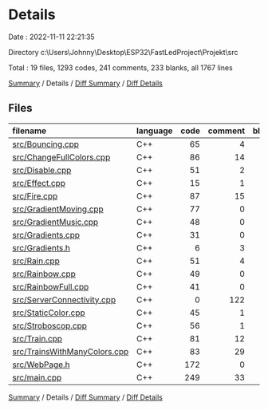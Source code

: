 # Details

Date : 2022-11-11 22:21:35

Directory c:\\Users\\Johnny\\Desktop\\ESP32\\FastLedProject\\Projekt\\src

Total : 19 files,  1293 codes, 241 comments, 233 blanks, all 1767 lines

[Summary](results.md) / Details / [Diff Summary](diff.md) / [Diff Details](diff-details.md)

## Files
| filename | language | code | comment | blank | total |
| :--- | :--- | ---: | ---: | ---: | ---: |
| [src/Bouncing.cpp](/src/Bouncing.cpp) | C++ | 65 | 4 | 8 | 77 |
| [src/ChangeFullColors.cpp](/src/ChangeFullColors.cpp) | C++ | 86 | 14 | 14 | 114 |
| [src/Disable.cpp](/src/Disable.cpp) | C++ | 51 | 2 | 8 | 61 |
| [src/Effect.cpp](/src/Effect.cpp) | C++ | 15 | 1 | 3 | 19 |
| [src/Fire.cpp](/src/Fire.cpp) | C++ | 87 | 15 | 16 | 118 |
| [src/GradientMoving.cpp](/src/GradientMoving.cpp) | C++ | 77 | 0 | 10 | 87 |
| [src/GradientMusic.cpp](/src/GradientMusic.cpp) | C++ | 48 | 0 | 9 | 57 |
| [src/Gradients.cpp](/src/Gradients.cpp) | C++ | 31 | 0 | 5 | 36 |
| [src/Gradients.h](/src/Gradients.h) | C++ | 6 | 3 | 3 | 12 |
| [src/Rain.cpp](/src/Rain.cpp) | C++ | 51 | 4 | 9 | 64 |
| [src/Rainbow.cpp](/src/Rainbow.cpp) | C++ | 49 | 0 | 12 | 61 |
| [src/RainbowFull.cpp](/src/RainbowFull.cpp) | C++ | 41 | 0 | 9 | 50 |
| [src/ServerConnectivity.cpp](/src/ServerConnectivity.cpp) | C++ | 0 | 122 | 20 | 142 |
| [src/StaticColor.cpp](/src/StaticColor.cpp) | C++ | 45 | 1 | 8 | 54 |
| [src/Stroboscop.cpp](/src/Stroboscop.cpp) | C++ | 56 | 1 | 8 | 65 |
| [src/Train.cpp](/src/Train.cpp) | C++ | 81 | 12 | 14 | 107 |
| [src/TrainsWithManyColors.cpp](/src/TrainsWithManyColors.cpp) | C++ | 83 | 29 | 13 | 125 |
| [src/WebPage.h](/src/WebPage.h) | C++ | 172 | 0 | 21 | 193 |
| [src/main.cpp](/src/main.cpp) | C++ | 249 | 33 | 43 | 325 |

[Summary](results.md) / Details / [Diff Summary](diff.md) / [Diff Details](diff-details.md)